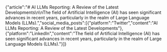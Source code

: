 {"article":"# AI LLMs Reporting: A Review of the Latest Developments\n\nThe field of Artificial Intelligence (AI) has seen significant advances in recent years, particularly in the realm of Large Language Models (LLMs).","social_media_posts":[{"platform":"Twitter","content":"AI LLMs Reporting: A Review of the Latest Developments"},{"platform":"LinkedIn","content":"The field of Artificial Intelligence (AI) has seen significant advances in recent years, particularly in the realm of Large Language Models (LLMs)."}]}